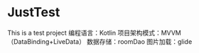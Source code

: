 # JustTest
This is a test project
编程语言：Kotlin
项目架构模式：MVVM（DataBinding+LiveData）
数据存储：roomDao
图片加载：glide

